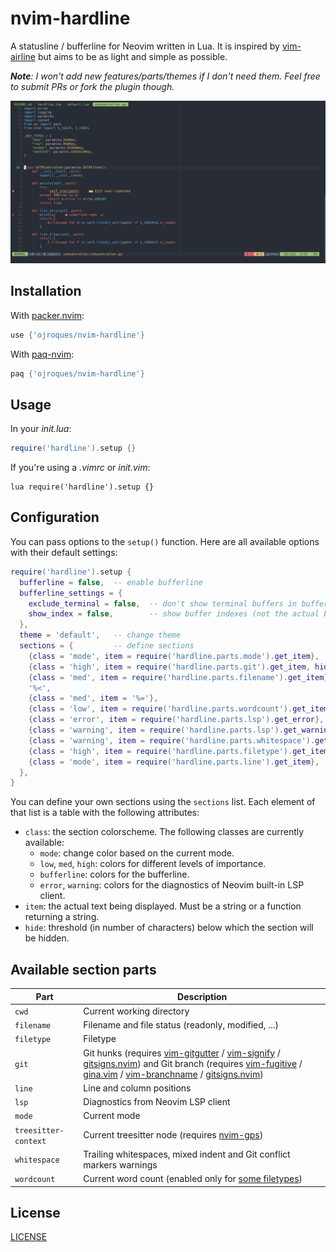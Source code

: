 # nvim-hardline

A statusline / bufferline for Neovim written in Lua. It is inspired by
[vim-airline](https://github.com/vim-airline/vim-airline) but aims to
be as light and simple as possible.

_**Note**: I won't add new features/parts/themes if I don't need them. Feel free
to submit PRs or fork the plugin though._

![screenshot](./screenshot.png)

## Installation
With [packer.nvim](https://github.com/wbthomason/packer.nvim):
```lua
use {'ojroques/nvim-hardline'}
```

With [paq-nvim](https://github.com/savq/paq-nvim):
```lua
paq {'ojroques/nvim-hardline'}
```

## Usage
In your *init.lua*:
```lua
require('hardline').setup {}
```

If you're using a *.vimrc* or *init.vim*:
```vim
lua require('hardline').setup {}
```

## Configuration
You can pass options to the `setup()` function. Here are all available options
with their default settings:
```lua
require('hardline').setup {
  bufferline = false,  -- enable bufferline
  bufferline_settings = {
    exclude_terminal = false,  -- don't show terminal buffers in bufferline
    show_index = false,        -- show buffer indexes (not the actual buffer numbers) in bufferline
  },
  theme = 'default',   -- change theme
  sections = {         -- define sections
    {class = 'mode', item = require('hardline.parts.mode').get_item},
    {class = 'high', item = require('hardline.parts.git').get_item, hide = 100},
    {class = 'med', item = require('hardline.parts.filename').get_item},
    '%<',
    {class = 'med', item = '%='},
    {class = 'low', item = require('hardline.parts.wordcount').get_item, hide = 100},
    {class = 'error', item = require('hardline.parts.lsp').get_error},
    {class = 'warning', item = require('hardline.parts.lsp').get_warning},
    {class = 'warning', item = require('hardline.parts.whitespace').get_item},
    {class = 'high', item = require('hardline.parts.filetype').get_item, hide = 60},
    {class = 'mode', item = require('hardline.parts.line').get_item},
  },
}
```

You can define your own sections using the `sections` list. Each element of
that list is a table with the following attributes:
* `class`: the section colorscheme. The following classes are currently
  available:
  * `mode`: change color based on the current mode.
  * `low`, `med`, `high`: colors for different levels of importance.
  * `bufferline`: colors for the bufferline.
  * `error`, `warning`: colors for the diagnostics of Neovim built-in LSP
    client.
* `item`: the actual text being displayed. Must be a string or a function
  returning a string.
* `hide`: threshold (in number of characters) below which the section will be
  hidden.

## Available section parts
| Part | Description |
|------|-------------|
| `cwd` | Current working directory |
| `filename` | Filename and file status (readonly, modified, ...) |
| `filetype` | Filetype |
| `git` | Git hunks (requires [vim-gitgutter](https://github.com/airblade/vim-gitgutter) / [vim-signify](https://github.com/mhinz/vim-signify) / [gitsigns.nvim](https://github.com/lewis6991/gitsigns.nvim)) and Git branch (requires [vim-fugitive](https://github.com/tpope/vim-fugitive) / [gina.vim](https://github.com/lambdalisue/gina.vim) / [vim-branchname](https://github.com/itchyny/vim-gitbranch) / [gitsigns.nvim](https://github.com/lewis6991/gitsigns.nvim)) |
| `line` | Line and column positions |
| `lsp` | Diagnostics from Neovim LSP client |
| `mode` | Current mode |
| `treesitter-context` | Current treesitter node (requires [nvim-gps](https://github.com/SmiteshP/nvim-gps)) |
| `whitespace` | Trailing whitespaces, mixed indent and Git conflict markers warnings |
| `wordcount` | Current word count (enabled only for [some filetypes](https://github.com/ojroques/nvim-hardline/blob/5fc738bb7991f7d7890be14e7a74a50e21f0bd81/lua/hardline/parts/wordcount.lua#L8-L19)) |

## License
[LICENSE](./LICENSE)
